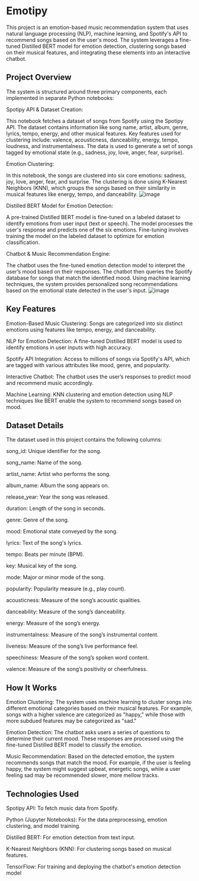 # Emotipy

This project is an emotion-based music recommendation system that uses natural language processing (NLP), machine learning, and Spotify's API to recommend songs based on the user's mood. The system leverages a fine-tuned Distilled BERT model for emotion detection, clustering songs based on their musical features, and integrating these elements into an interactive chatbot.

## Project Overview
The system is structured around three primary components, each implemented in separate Python notebooks:

Spotipy API & Dataset Creation:

This notebook fetches a dataset of songs from Spotify using the Spotipy API.
The dataset contains information like song name, artist, album, genre, lyrics, tempo, energy, and other musical features.
Key features used for clustering include: valence, acousticness, danceability, energy, tempo, loudness, and instrumentalness.
The data is used to generate a set of songs tagged by emotional state (e.g., sadness, joy, love, anger, fear, surprise).

Emotion Clustering:

In this notebook, the songs are clustered into six core emotions: sadness, joy, love, anger, fear, and surprise.
The clustering is done using K-Nearest Neighbors (KNN), which groups the songs based on their similarity in musical features like energy, tempo, and danceability.
![image](https://github.com/user-attachments/assets/a6d5a141-7e2b-4b50-8d79-1a8200a1a332)


Distilled BERT Model for Emotion Detection:

A pre-trained Distilled BERT model is fine-tuned on a labeled dataset to identify emotions from user input (text or speech).
The model processes the user's response and predicts one of the six emotions. Fine-tuning involves training the model on the labeled dataset to optimize for emotion classification.

Chatbot & Music Recommendation Engine:

The chatbot uses the fine-tuned emotion detection model to interpret the user’s mood based on their responses.
The chatbot then queries the Spotify database for songs that match the identified mood.
Using machine learning techniques, the system provides personalized song recommendations based on the emotional state detected in the user's input.
![image](https://github.com/user-attachments/assets/64eb592f-0014-44a3-bb39-11e3c96bedbc)


## Key Features
Emotion-Based Music Clustering: Songs are categorized into six distinct emotions using features like tempo, energy, and danceability.

NLP for Emotion Detection: A fine-tuned Distilled BERT model is used to identify emotions in user inputs with high accuracy.

Spotify API Integration: Access to millions of songs via Spotify's API, which are tagged with various attributes like mood, genre, and popularity.

Interactive Chatbot: The chatbot uses the user’s responses to predict mood and recommend music accordingly.

Machine Learning: KNN clustering and emotion detection using NLP techniques like BERT enable the system to recommend songs based on mood.

## Dataset Details
The dataset used in this project contains the following columns:

song_id: Unique identifier for the song.

song_name: Name of the song.

artist_name: Artist who performs the song.

album_name: Album the song appears on.

release_year: Year the song was released.

duration: Length of the song in seconds.

genre: Genre of the song.

mood: Emotional state conveyed by the song.

lyrics: Text of the song's lyrics.

tempo: Beats per minute (BPM).

key: Musical key of the song.

mode: Major or minor mode of the song.

popularity: Popularity measure (e.g., play count).

acousticness: Measure of the song’s acoustic qualities.

danceability: Measure of the song’s danceability.

energy: Measure of the song’s energy.

instrumentalness: Measure of the song’s instrumental content.

liveness: Measure of the song’s live performance feel.

speechiness: Measure of the song’s spoken word content.

valence: Measure of the song’s positivity or cheerfulness.

## How It Works
Emotion Clustering: The system uses machine learning to cluster songs into different emotional categories based on their musical features. For example, songs with a higher valence are categorized as "happy," while those with more subdued features may be categorized as "sad."

Emotion Detection: The chatbot asks users a series of questions to determine their current mood. These responses are processed using the fine-tuned Distilled BERT model to classify the emotion.

Music Recommendation: Based on the detected emotion, the system recommends songs that match the mood. For example, if the user is feeling happy, the system might suggest upbeat, energetic songs, while a user feeling sad may be recommended slower, more mellow tracks.

## Technologies Used
Spotipy API: To fetch music data from Spotify.

Python (Jupyter Notebooks): For the data preprocessing, emotion clustering, and model training.

Distilled BERT: For emotion detection from text input.

K-Nearest Neighbors (KNN): For clustering songs based on musical features.

TensorFlow: For training and deploying the chatbot's emotion detection model
